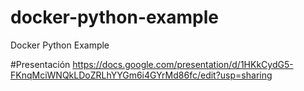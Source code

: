 # docker-python-example
Docker Python Example

#Presentación
https://docs.google.com/presentation/d/1HKkCydG5-FKnqMciWNQkLDoZRLhYYGm6i4GYrMd86fc/edit?usp=sharing
